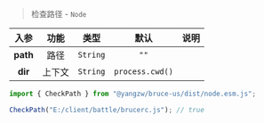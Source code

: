 > 检查路径 - `Node`

入参|功能|类型|默认|说明
:-:|:-:|:-:|:-:|-
**path**|路径|`String`|`""`
**dir**|上下文|`String`|`process.cwd()`

```js
import { CheckPath } from "@yangzw/bruce-us/dist/node.esm.js";

CheckPath("E:/client/battle/brucerc.js"); // true
```